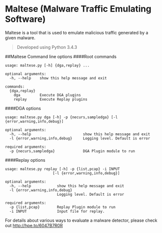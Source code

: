 # Maltese (Malware Traffic Emulating Software)
Maltese is a tool that is used to emulate malicious traffic generated by a given malware.
>Developed using Python 3.4.3

##Maltese Command line options
####Root commands
```
usage: maltese.py [-h] {dga,replay} ...

optional arguments:
  -h, --help    show this help message and exit

commands:
  {dga,replay}
    dga         Execute DGA plugins
    replay      Execute Replay plugins
```

####DGA options
```
usage: maltese.py dga [-h] -p {necurs,sampledga} [-l {error,warning,info,debug}]

optional arguments:
  -h, --help                        show this help message and exit
  -l {error,warning,info,debug}     Logging level. Default is error

required arguments:
  -p {necurs,sampledga}             DGA Plugin module to run
```

####Replay options
```
usage: maltese.py replay [-h] -p {list,pcap} -i INPUT
                      [-l {error,warning,info,debug}]

optional arguments:
  -h, --help            show this help message and exit
  -l {error,warning,info,debug}
                        Logging level. Default is error

required arguments:
  -p {list,pcap}        Replay Plugin module to run
  -i INPUT              Input file for replay.
```

For details about various ways to evaluate a malware detector, please check out
http://hpe.to/6047B7R0R
